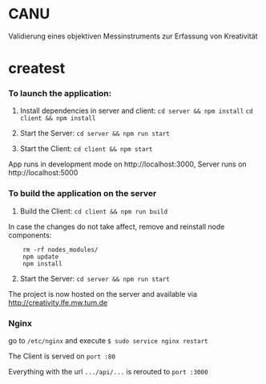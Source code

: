 # CANU
Validierung eines objektiven Messinstruments zur Erfassung von Kreativität

# createst

### To launch the application:

1. Install dependencies in server and client:
`cd server && npm install`
`cd client && npm install`

2. Start the Server:
`cd server && npm run start`

3. Start the Client:
`cd client && npm start`

App runs in development mode on http://localhost:3000, Server runs on http://localhost:5000

### To build the application on the server

1. Build the Client:
`cd client && npm run build`

In case the changes do not take affect, remove and reinstall node components:
```
    rm -rf nodes_modules/
    npm update
    npm install
```

2. Start the Server:
`cd server && npm run start`

The project is now hosted on the server and available via http://creativity.lfe.mw.tum.de

### Nginx
go to `/etc/nginx` and execute `$ sudo service nginx restart`

The Client is served on `port :80`

Everything with the url `.../api/...` is rerouted to `port :3000`
